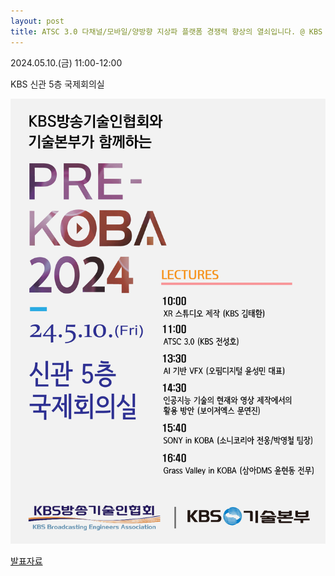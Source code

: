 ```yaml
---
layout: post
title: ATSC 3.0 다채널/모바일/양방향 지상파 플랫폼 경쟁력 향상의 열쇠입니다. @ KBS PRE-KOBA 2024
---
```



2024.05.10.(금) 11:00-12:00

KBS 신관 5층 국제회의실

![그림](/images/KBS_PREKOBA2024.gif)

[발표자료](https://speakerdeck.com/sunghojeon/yangbanghyang-jisangpa-peulraespom-gyeongjaengryeog-hyangsangyi-yeolsoeibnida-at-kbs-pre-koba-2024)
